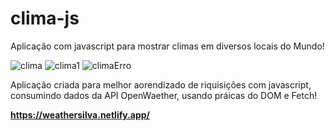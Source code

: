 # clima-js
Aplicação com javascript para mostrar climas em diversos locais do Mundo!

![clima](https://user-images.githubusercontent.com/89535654/188635502-4e46550c-d3c0-4530-ab41-34bb7ba3c126.png)
![clima1](https://user-images.githubusercontent.com/89535654/188635541-bff3e8b3-f45d-43c7-86b1-8c9e1926728f.png)
![climaErro](https://user-images.githubusercontent.com/89535654/188635564-f1683f5e-963d-4c87-a123-78b5f09675e6.png)

Aplicação criada para melhor aorendizado de riquisições com javascript, consumindo dados da API OpenWaether, usando práicas do DOM e Fetch!

<strong>https://weathersilva.netlify.app/</strong>
